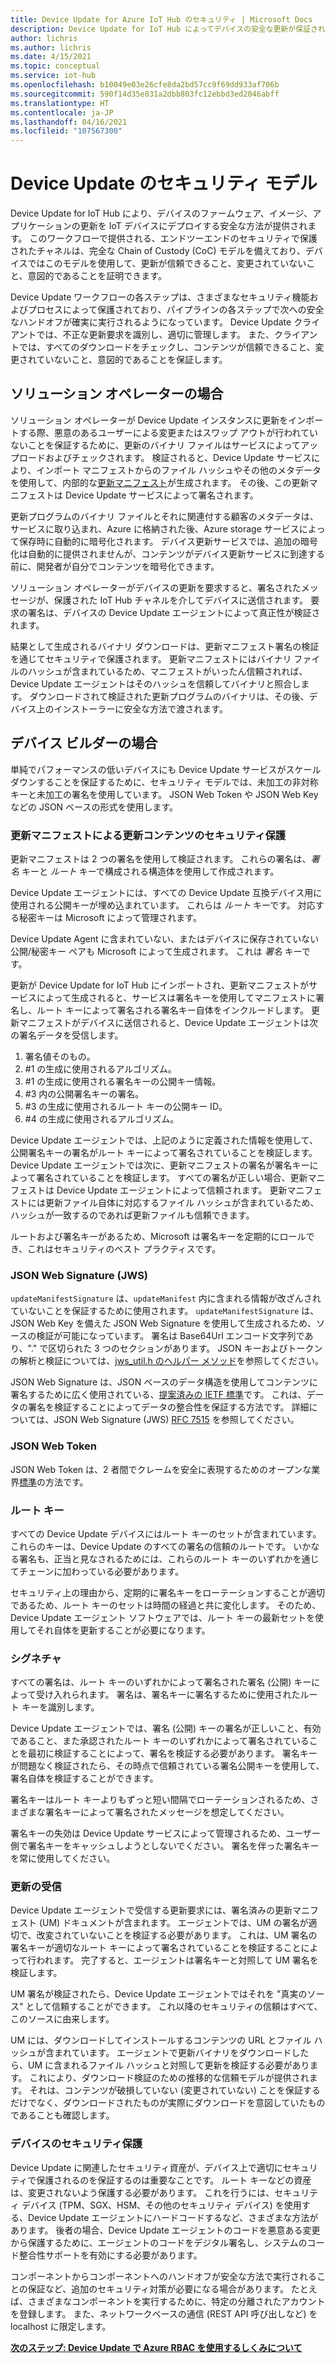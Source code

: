 ```yaml
---
title: Device Update for Azure IoT Hub のセキュリティ | Microsoft Docs
description: Device Update for IoT Hub によってデバイスの安全な更新が保証されるしくみについて説明します。
author: lichris
ms.author: lichris
ms.date: 4/15/2021
ms.topic: conceptual
ms.service: iot-hub
ms.openlocfilehash: b10049e03e26cfe8da2bd57cc9f69dd933af706b
ms.sourcegitcommit: 590f14d35e831a2dbb803fc12ebbd3ed2046abff
ms.translationtype: HT
ms.contentlocale: ja-JP
ms.lasthandoff: 04/16/2021
ms.locfileid: "107567300"
---
```

# <a name="device-update-security-model"></a>Device Update のセキュリティ モデル

Device Update for IoT Hub により、デバイスのファームウェア、イメージ、アプリケーションの更新を IoT デバイスにデプロイする安全な方法が提供されます。 このワークフローで提供される、エンドツーエンドのセキュリティで保護されたチャネルは、完全な Chain of Custody (CoC) モデルを備えており、デバイスではこのモデルを使用して、更新が信頼できること、変更されていないこと、意図的であることを証明できます。

Device Update ワークフローの各ステップは、さまざまなセキュリティ機能およびプロセスによって保護されており、パイプラインの各ステップで次への安全なハンドオフが確実に実行されるようになっています。 Device Update クライアントでは、不正な更新要求を識別し、適切に管理します。 また、クライアントでは、すべてのダウンロードをチェックし、コンテンツが信頼できること、変更されていないこと、意図的であることを保証します。

## <a name="for-solution-operators"></a>ソリューション オペレーターの場合

ソリューション オペレーターが Device Update インスタンスに更新をインポートする際、悪意のあるユーザーによる変更またはスワップ アウトが行われていないことを保証するために、更新のバイナリ ファイルはサービスによってアップロードおよびチェックされます。 検証されると、Device Update サービスにより、インポート マニフェストからのファイル ハッシュやその他のメタデータを使用して、内部的な[更新マニフェスト](./update-manifest.md)が生成されます。 その後、この更新マニフェストは Device Update サービスによって署名されます。

更新プログラムのバイナリ ファイルとそれに関連付する顧客のメタデータは、サービスに取り込まれ、Azure に格納された後、Azure storage サービスによって保存時に自動的に暗号化されます。 デバイス更新サービスでは、追加の暗号化は自動的に提供されませんが、コンテンツがデバイス更新サービスに到達する前に、開発者が自分でコンテンツを暗号化できます。

ソリューション オペレーターがデバイスの更新を要求すると、署名されたメッセージが、保護された IoT Hub チャネルを介してデバイスに送信されます。 要求の署名は、デバイスの Device Update エージェントによって真正性が検証されます。 

結果として生成されるバイナリ ダウンロードは、更新マニフェスト署名の検証を通じてセキュリティで保護されます。 更新マニフェストにはバイナリ ファイルのハッシュが含まれているため、マニフェストがいったん信頼されれば、Device Update エージェントはそのハッシュを信頼してバイナリと照合します。 ダウンロードされて検証された更新プログラムのバイナリは、その後、デバイス上のインストーラーに安全な方法で渡されます。

## <a name="for-device-builders"></a>デバイス ビルダーの場合

単純でパフォーマンスの低いデバイスにも Device Update サービスがスケールダウンすることを保証するために、セキュリティ モデルでは、未加工の非対称キーと未加工の署名を使用しています。 JSON Web Token や JSON Web Key などの JSON ベースの形式を使用します。

### <a name="securing-update-content-via-the-update-manifest"></a>更新マニフェストによる更新コンテンツのセキュリティ保護

更新マニフェストは 2 つの署名を使用して検証されます。 これらの署名は、*署名* キーと *ルート* キーで構成される構造体を使用して作成されます。

Device Update エージェントには、すべての Device Update 互換デバイス用に使用される公開キーが埋め込まれています。 これらは *ルート* キーです。 対応する秘密キーは Microsoft によって管理されます。

Device Update Agent に含まれていない、またはデバイスに保存されていない公開/秘密キー ペアも Microsoft によって生成されます。 これは *署名* キーです。

更新が Device Update for IoT Hub にインポートされ、更新マニフェストがサービスによって生成されると、サービスは署名キーを使用してマニフェストに署名し、ルート キーによって署名される署名キー自体をインクルードします。 更新マニフェストがデバイスに送信されると、Device Update エージェントは次の署名データを受信します。

1. 署名値そのもの。
2. #1 の生成に使用されるアルゴリズム。
3. #1 の生成に使用される署名キーの公開キー情報。
4. #3 内の公開署名キーの署名。
5. #3 の生成に使用されるルート キーの公開キー ID。
6. #4 の生成に使用されるアルゴリズム。

Device Update エージェントでは、上記のように定義された情報を使用して、公開署名キーの署名がルート キーによって署名されていることを検証します。 Device Update エージェントでは次に、更新マニフェストの署名が署名キーによって署名されていることを検証します。 すべての署名が正しい場合、更新マニフェストは Device Update エージェントによって信頼されます。 更新マニフェストには更新ファイル自体に対応するファイル ハッシュが含まれているため、ハッシュが一致するのであれば更新ファイルも信頼できます。

ルートおよび署名キーがあるため、Microsoft は署名キーを定期的にロールでき、これはセキュリティのベスト プラクティスです。

### <a name="json-web-signature-jws"></a>JSON Web Signature (JWS)

`updateManifestSignature` は、`updateManifest` 内に含まれる情報が改ざんされていないことを保証するために使用されます。 `updateManifestSignature` は、JSON Web Key を備えた JSON Web Signature を使用して生成されるため、ソースの検証が可能になっています。 署名は Base64Url エンコード文字列であり、"." で区切られた 3 つのセクションがあります。  JSON キーおよびトークンの解析と検証については、[jws_util.h のヘルパー メソッド](https://github.com/Azure/iot-hub-device-update/tree/main/src/utils/jws_utils)を参照してください。

JSON Web Signature は、JSON ベースのデータ構造を使用してコンテンツに署名するために広く使用されている、[提案済みの IETF 標準](https://tools.ietf.org/html/rfc7515)です。 これは、データの署名を検証することによってデータの整合性を保証する方法です。 詳細については、JSON Web Signature (JWS) [RFC 7515](https://www.rfc-editor.org/info/rfc7515) を参照してください。

### <a name="json-web-token"></a>JSON Web Token

JSON Web Token は、2 者間でクレームを安全に表現するためのオープンな業界[標準](https://tools.ietf.org/html/rfc7519)の方法です。

### <a name="root-keys"></a>ルート キー

すべての Device Update デバイスにはルート キーのセットが含まれています。 これらのキーは、Device Update のすべての署名の信頼のルートです。 いかなる署名も、正当と見なされるためには、これらのルート キーのいずれかを通じてチェーンに加わっている必要があります。

セキュリティ上の理由から、定期的に署名キーをローテーションすることが適切であるため、ルート キーのセットは時間の経過と共に変化します。 そのため、Device Update エージェント ソフトウェアでは、ルート キーの最新セットを使用してそれ自体を更新することが必要になります。 

### <a name="signatures"></a>シグネチャ

すべての署名は、ルート キーのいずれかによって署名された署名 (公開) キーによって受け入れられます。 署名は、署名キーに署名するために使用されたルート キーを識別します。 

Device Update エージェントでは、署名 (公開) キーの署名が正しいこと、有効であること、また承認されたルート キーのいずれかによって署名されていることを最初に検証することによって、署名を検証する必要があります。 署名キーが問題なく検証されたら、その時点で信頼されている署名公開キーを使用して、署名自体を検証することができます。

署名キーはルート キーよりもずっと短い間隔でローテーションされるため、さまざまな署名キーによって署名されたメッセージを想定してください。 

署名キーの失効は Device Update サービスによって管理されるため、ユーザー側で署名キーをキャッシュしようとしないでください。 署名を伴った署名キーを常に使用してください。

### <a name="receiving-updates"></a>更新の受信

Device Update エージェントで受信する更新要求には、署名済みの更新マニフェスト (UM) ドキュメントが含まれます。 エージェントでは、UM の署名が適切で、改変されていないことを検証する必要があります。 これは、UM 署名の署名キーが適切なルート キーによって署名されていることを検証することによって行われます。 完了すると、エージェントは署名キーと対照して UM 署名を検証します。

UM 署名が検証されたら、Device Update エージェントではそれを "真実のソース" として信頼することができます。 これ以降のセキュリティの信頼はすべて、このソースに由来します。 

UM には、ダウンロードしてインストールするコンテンツの URL とファイル ハッシュが含まれています。 エージェントで更新バイナリをダウンロードしたら、UM に含まれるファイル ハッシュと対照して更新を検証する必要があります。 これにより、ダウンロード検証のための推移的な信頼モデルが提供されます。 それは、コンテンツが破損していない (変更されていない) ことを保証するだけでなく、ダウンロードされたものが実際にダウンロードを意図していたものであることも確認します。 

### <a name="securing-the-device"></a>デバイスのセキュリティ保護

Device Update に関連したセキュリティ資産が、デバイス上で適切にセキュリティで保護されるのを保証するのは重要なことです。 ルート キーなどの資産は、変更されないよう保護する必要があります。 これを行うには、セキュリティ デバイス (TPM、SGX、HSM、その他のセキュリティ デバイス) を使用する、Device Update エージェントにハードコードするなど、さまざまな方法があります。 後者の場合、Device Update エージェントのコードを悪意ある変更から保護するために、エージェントのコードをデジタル署名し、システムのコード整合性サポートを有効にする必要があります。

コンポーネントからコンポーネントへのハンドオフが安全な方法で実行されることの保証など、追加のセキュリティ対策が必要になる場合があります。 たとえば、さまざまなコンポーネントを実行するために、特定の分離されたアカウントを登録します。 また、ネットワークベースの通信 (REST API 呼び出しなど) を localhost に限定します。

**[次のステップ: Device Update で Azure RBAC を使用するしくみについて](.\device-update-control-access.md)**
